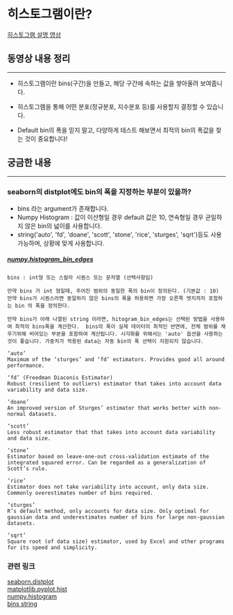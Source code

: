 # 히스토그램이란?

[히스토그램 설명 영상](https://youtu.be/qBigTkBLU6g)

## 동영상 내용 정리

---

- 히스토그램이란 bins(구간)을 만들고, 해당 구간에 속하는 값을 쌓아올려 보여줍니다.

- 히스토그램을 통해 어떤 분포(정규분포, 지수분포 등)를 사용할지 결정할 수 있습니다.

- Default bin의 폭을 믿지 말고, 다양하게 테스트 해보면서 최적의 bin의 폭값을 찾는 것이 중요합니다!

## 궁금한 내용

---

### seaborn의 distplot에도 bin의 폭을 지정하는 부분이 있을까?

- bins 라는 argument가 존재합니다.
- Numpy Histogram : 값이 이산형일 경우 default 값은 10, 연속형일 경우 균일하지 않은 bin의 넓이를 사용합니다.
- string('auto', 'fd', 'doane', 'scott', 'stone', 'rice', 'sturges', 'sqrt')등도 사용 가능하며, 상황에 맞게 사용합니다.

##### [numpy.histogram\_bin\_edges](https://numpy.org/doc/stable/reference/generated/numpy.histogram_bin_edges.html#numpy.histogram_bin_edges)

```
bins : int형 또는 스칼라 시퀀스 또는 문자열 (선택사항임)

만약 bins 가 int 형일때, 주어진 범위의 동일한 폭의 bin이 정의된다. (기본값 : 10) 만약 bins가 시퀀스라면 동일하지 않은 bins의 폭을 허용하면 가장 오른쪽 엣지까지 포함하는 bin 의 폭을 정의한다.

만약 bins가 아래 나열된 string 이라면, hitogram_bin_edges는 선택된 방법을 사용하여 최적의 bins폭을 계산한다.  bins의 폭이 실제 데이터의 최적인 반면에, 전체 범위를 채우기위해 비어있는 부분을 포함하여 계산됩니다. 시각화를 위해서는 'auto' 옵션을 사용하는 것이 좋습니다. 가중치가 적용된 data는 자동 bin의 폭 선택이 지원되지 않습니다.

‘auto’
Maximum of the ‘sturges’ and ‘fd’ estimators. Provides good all around performance.

‘fd’ (Freedman Diaconis Estimator)
Robust (resilient to outliers) estimator that takes into account data variability and data size.

‘doane’
An improved version of Sturges’ estimator that works better with non-normal datasets.

‘scott’
Less robust estimator that that takes into account data variability and data size.

‘stone’
Estimator based on leave-one-out cross-validation estimate of the integrated squared error. Can be regarded as a generalization of Scott’s rule.

‘rice’
Estimator does not take variability into account, only data size. Commonly overestimates number of bins required.

‘sturges’
R’s default method, only accounts for data size. Only optimal for gaussian data and underestimates number of bins for large non-gaussian datasets.

‘sqrt’
Square root (of data size) estimator, used by Excel and other programs for its speed and simplicity.
```

### 관련 링크

[seaborn.distplot](https://seaborn.pydata.org/generated/seaborn.distplot.html)  
[matplotlib.pyplot.hist](https://matplotlib.org/3.1.1/api/_as_gen/matplotlib.pyplot.hist.html)  
[numpy.histogram](https://numpy.org/doc/stable/reference/generated/numpy.histogram.html#numpy.histogram)  
[bins string](https://numpy.org/doc/stable/reference/generated/numpy.histogram_bin_edges.html#numpy.histogram_bin_edges)
